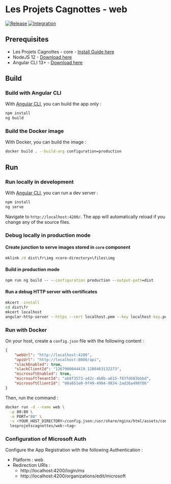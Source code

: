 # Les Projets Cagnottes - web

[![Release](https://github.com/les-projets-cagnottes/web/workflows/Release/badge.svg)](https://github.com/les-projets-cagnottes/web/actions?query=workflow%3ARelease)
[![Integration](https://github.com/les-projets-cagnottes/web/workflows/Integration/badge.svg)](https://github.com/les-projets-cagnottes/web/actions?query=workflow%3AIntegration) 

## Prerequisites

- Les Projets Cagnottes - core - [Install Guide here](https://github.com/les-projets-cagnottes/core#getting-started)
- NodeJS 12 - [Download here](https://nodejs.org)
- Angular CLI 13+ - [Download here](https://cli.angular.io)

## Build

### Build with Angular CLI

With [Angular CLI](https://github.com/angular/angular-cli), you can build the app only :

```bash
npm install
ng build
```

### Build the Docker image

With Docker, you can build the image :

```bash
docker build . --build-arg configuration=production
```

## Run

### Run locally in development

With [Angular CLI](https://github.com/angular/angular-cli), you can run a dev server :

```bash
npm install
ng serve
```

Navigate to `http://localhost:4200/`. The app will automatically reload if you change any of the source files.

### Debug locally in production mode

#### Create junction to serve images stored in `core` component

```cmd
mklink /d dist\fr\img <core-directory>\files\img
```

#### Build in production mode

```cmd
npm run ng build -- --configuration production --output-path=dist
```

#### Run a debug HTTP server with certificates

```cmd
mkcert -install
cd dist\fr
mkcert localhost
angular-http-server --https --cert localhost.pem --key localhost-key.pem -p 4200
```

### Run with Docker

On your host, create a `config.json` file with the following content :

```json
{
    "webUrl": "http://localhost:4200",
    "apiUrl": "http://localhost:8080/api",
    "slackEnabled": true,
    "slackClientId": "1267900044419.1280463132273",
    "microsoftEnabled": true,
    "microsoftTenantId": "ab8f3573-a42c-4b8b-a615-f03fd683bbbd",
    "microsoftClientId": "08a651e0-9f49-4984-9834-2ad26a490f86"
}
```

Then, run the command :

```bash
docker run -d --name web \
  -p 80:80 \
  -e PORT="80" \
  -v <YOUR_HOST_DIRECTORY>/config.json:/usr/share/nginx/html/assets/config.json \
  lesprojetscagnottes/web:<tag>
```

### Configuration of Microsoft Auth

Configure the App Registration with the following Authentication :

- Platform : web
- Redirection URIs :
  * http://localhost:4200/login/ms
  * http://localhost:4200/organizations/edit/microsoft
